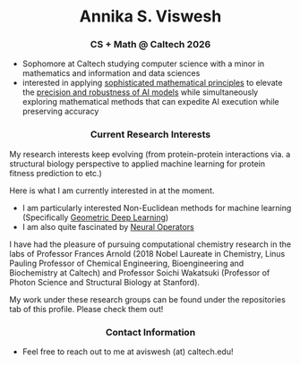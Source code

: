 <h1 align="center">Annika S. Viswesh</h1>
<h3 align="center">CS + Math @ Caltech 2026</h3>

- Sophomore at Caltech studying computer science with a minor in mathematics and information and data sciences
- interested in applying <u>sophisticated mathematical principles</u> to elevate the <u>precision and robustness of AI models</u> while simultaneously exploring mathematical methods that can expedite AI execution while preserving accuracy

<h3 align="center">Current Research Interests</h3>

My research interests keep evolving (from protein-protein interactions via. a structural biology perspective to applied machine learning for protein fitness prediction to etc.)

Here is what I am currently interested in at the moment.

- I am particularly interested <u></u>Non-Euclidean methods for machine learning</u> (Specifically <u>Geometric Deep Learning</u>)
- I am also quite fascinated by <u>Neural Operators</u>

I have had the pleasure of pursuing computational chemistry research in the labs of Professor Frances Arnold (2018 Nobel Laureate in Chemistry, Linus Pauling Professor of Chemical Engineering, Bioengineering and Biochemistry at Caltech) and Professor Soichi Wakatsuki (Professor of Photon Science and Structural Biology at Stanford). 

My work under these research groups can be found under the repositories tab of this profile. Please check them out!

<h3 align="center">Contact Information</h3>

- Feel free to reach out to me at aviswesh (at) caltech.edu!
